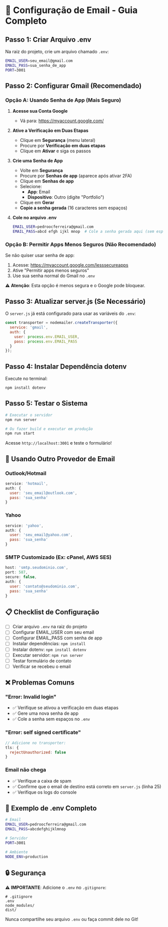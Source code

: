 # 📧 Configuração de Email - Guia Completo

## Passo 1: Criar Arquivo .env

Na raiz do projeto, crie um arquivo chamado `.env`:

```bash
EMAIL_USER=seu_email@gmail.com
EMAIL_PASS=sua_senha_de_app
PORT=3001
```

## Passo 2: Configurar Gmail (Recomendado)

### Opção A: Usando Senha de App (Mais Seguro)

1. **Acesse sua Conta Google**
   - Vá para: https://myaccount.google.com/

2. **Ative a Verificação em Duas Etapas**
   - Clique em **Segurança** (menu lateral)
   - Procure por **Verificação em duas etapas**
   - Clique em **Ativar** e siga os passos

3. **Crie uma Senha de App**
   - Volte em **Segurança**
   - Procure por **Senhas de app** (aparece após ativar 2FA)
   - Clique em **Senhas de app**
   - Selecione:
     - **App**: Email
     - **Dispositivo**: Outro (digite "Portfolio")
   - Clique em **Gerar**
   - **Copie a senha gerada** (16 caracteres sem espaços)

4. **Cole no arquivo .env**
   ```bash
   EMAIL_USER=pedroocferreira@gmail.com
   EMAIL_PASS=abcd efgh ijkl mnop  # Cole a senha gerada aqui (sem espaços)
   ```

### Opção B: Permitir Apps Menos Seguros (Não Recomendado)

Se não quiser usar senha de app:

1. Acesse: https://myaccount.google.com/lesssecureapps
2. Ative "Permitir apps menos seguros"
3. Use sua senha normal do Gmail no `.env`

⚠️ **Atenção**: Esta opção é menos segura e o Google pode bloquear.

## Passo 3: Atualizar server.js (Se Necessário)

O `server.js` já está configurado para usar as variáveis do `.env`:

```javascript
const transporter = nodemailer.createTransporter({
  service: 'gmail',
  auth: {
    user: process.env.EMAIL_USER,
    pass: process.env.EMAIL_PASS
  }
});
```

## Passo 4: Instalar Dependência dotenv

Execute no terminal:

```bash
npm install dotenv
```

## Passo 5: Testar o Sistema

```bash
# Executar o servidor
npm run server

# Ou fazer build e executar em produção
npm run start
```

Acesse `http://localhost:3001` e teste o formulário!

## 🔧 Usando Outro Provedor de Email

### Outlook/Hotmail

```javascript
service: 'hotmail',
auth: {
  user: 'seu_email@outlook.com',
  pass: 'sua_senha'
}
```

### Yahoo

```javascript
service: 'yahoo',
auth: {
  user: 'seu_email@yahoo.com',
  pass: 'sua_senha'
}
```

### SMTP Customizado (Ex: cPanel, AWS SES)

```javascript
host: 'smtp.seudominio.com',
port: 587,
secure: false,
auth: {
  user: 'contato@seudominio.com',
  pass: 'sua_senha'
}
```

## 📋 Checklist de Configuração

- [ ] Criar arquivo `.env` na raiz do projeto
- [ ] Configurar EMAIL_USER com seu email
- [ ] Configurar EMAIL_PASS com senha de app
- [ ] Instalar dependências: `npm install`
- [ ] Instalar dotenv: `npm install dotenv`
- [ ] Executar servidor: `npm run server`
- [ ] Testar formulário de contato
- [ ] Verificar se recebeu o email

## ❌ Problemas Comuns

### "Error: Invalid login"
- ✅ Verifique se ativou a verificação em duas etapas
- ✅ Gere uma nova senha de app
- ✅ Cole a senha sem espaços no `.env`

### "Error: self signed certificate"
```javascript
// Adicione no transporter:
tls: {
  rejectUnauthorized: false
}
```

### Email não chega
- ✅ Verifique a caixa de spam
- ✅ Confirme que o email de destino está correto em `server.js` (linha 25)
- ✅ Verifique os logs do console

## 📱 Exemplo de .env Completo

```bash
# Email
EMAIL_USER=pedroocferreira@gmail.com
EMAIL_PASS=abcdefghijklmnop

# Servidor
PORT=3001

# Ambiente
NODE_ENV=production
```

## 🔒 Segurança

⚠️ **IMPORTANTE**: Adicione o `.env` no `.gitignore`:

```
# .gitignore
.env
node_modules/
dist/
```

Nunca compartilhe seu arquivo `.env` ou faça commit dele no Git!

